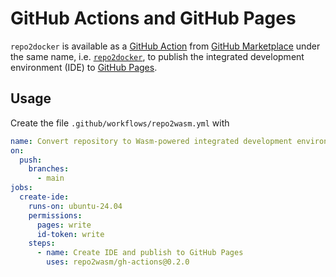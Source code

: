 # GitHub Actions and GitHub Pages

`repo2docker` is available as a [GitHub Action](https://docs.github.com/en/actions) from [GitHub Marketplace](https://github.com/marketplace) under the same name, i.e. [`repo2docker`](https://github.com/marketplace/actions/repo2wasm), to publish the integrated development environment (IDE) to [GitHub Pages](https://docs.github.com/en/pages).

## Usage

Create the file `.github/workflows/repo2wasm.yml` with

```yaml
name: Convert repository to Wasm-powered integrated development environment
on:
  push:
    branches:
      - main
jobs:
  create-ide:
    runs-on: ubuntu-24.04
    permissions:
      pages: write
      id-token: write
    steps:
      - name: Create IDE and publish to GitHub Pages
        uses: repo2wasm/gh-actions@0.2.0
```